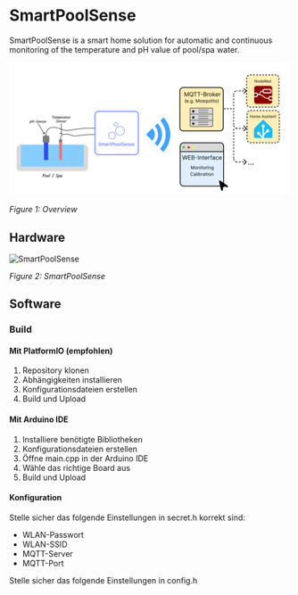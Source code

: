 # SmartPoolSense

SmartPoolSense is a smart home solution for automatic and continuous monitoring of the temperature and pH value of pool/spa water. 

![Overview](./Overview.svg)

*Figure 1: Overview*

## Hardware

![SmartPoolSense](./SmartPoolSense.svg)

*Figure 2: SmartPoolSense*


## Software

### Build

#### Mit PlatformIO (empfohlen)

1. Repository klonen
2. Abhängigkeiten installieren
3. Konfigurationsdateien erstellen
4. Build und Upload

#### Mit Arduino IDE

1. Installiere benötigte Bibliotheken
2. Konfigurationsdateien erstellen
3. Öffne main.cpp in der Arduino IDE
4. Wähle das richtige Board aus
5. Build und Upload

#### Konfiguration

Stelle sicher das folgende Einstellungen in secret.h korrekt sind:

- WLAN-Passwort
- WLAN-SSID
- MQTT-Server
- MQTT-Port

Stelle sicher das folgende Einstellungen in config.h 
